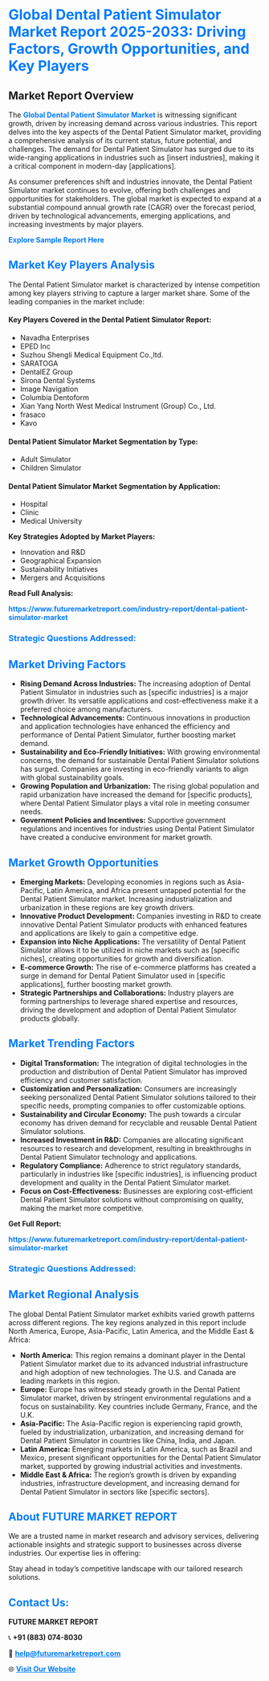 <h1 style="color: #007BFF;">Global Dental Patient Simulator Market Report 2025-2033: Driving Factors, Growth Opportunities, and Key Players</h1>

<section id="overview">
<h2>Market Report Overview</h2>
<p>The <a href="https://www.futuremarketreport.com/industry-report/dental-patient-simulator-market" style="color: #007BFF; text-decoration: none;"><strong>Global Dental Patient Simulator Market</strong></a> is witnessing significant growth, driven by increasing demand across various industries. This report delves into the key aspects of the Dental Patient Simulator market, providing a comprehensive analysis of its current status, future potential, and challenges. The demand for Dental Patient Simulator has surged due to its wide-ranging applications in industries such as [insert industries], making it a critical component in modern-day [applications].</p>
<p>As consumer preferences shift and industries innovate, the Dental Patient Simulator market continues to evolve, offering both challenges and opportunities for stakeholders. The global market is expected to expand at a substantial compound annual growth rate (CAGR) over the forecast period, driven by technological advancements, emerging applications, and increasing investments by major players.</p>
</section>

<section id="overview">
<p><a href="https://www.futuremarketreport.com/request-sample/reportId=64793" style="color: #007BFF; text-decoration: none;"><strong>Explore Sample Report Here</strong></a></p>
</section>

<section id="key-players">
<h2 style="color: #007BFF;">Market Key Players Analysis</h2>
<p>The Dental Patient Simulator market is characterized by intense competition among key players striving to capture a larger market share. Some of the leading companies in the market include:</p>
<h4>Key Players Covered in the Dental Patient Simulator Report:</h4>
<ul><li>Navadha Enterprises</li><li>EPED Inc</li><li>Suzhou Shengli Medical Equipment Co.,ltd.</li><li>SARATOGA</li><li>DentalEZ Group</li><li>Sirona Dental Systems</li><li>Image Navigation</li><li>Columbia Dentoform</li><li>Xian Yang North West Medical Instrument (Group) Co., Ltd.</li><li>frasaco</li><li>Kavo</li></ul>
<h4>Dental Patient Simulator Market Segmentation by Type:</h4>
<ul><li>Adult Simulator</li><li>Children Simulator</li></ul>

<h4>Dental Patient Simulator Market Segmentation by Application:</h4>
<ul><li>Hospital</li><li>Clinic</li><li>Medical University</li></ul>
<p><strong>Key Strategies Adopted by Market Players:</strong></p>
<ul>
<li>Innovation and R&D</li>
<li>Geographical Expansion</li>
<li>Sustainability Initiatives</li>
<li>Mergers and Acquisitions</li>
</ul>
</section>

<section>
<p><strong>Read Full Analysis: </strong></p><a href="https://www.futuremarketreport.com/industry-report/dental-patient-simulator-market" style="color: #007BFF; text-decoration: none;"><strong>https://www.futuremarketreport.com/industry-report/dental-patient-simulator-market</strong></a>
<h3 style="color: #007BFF;">Strategic Questions Addressed:</h3>
</section>

<section id="driving-factors">
<h2 style="color: #007BFF;">Market Driving Factors</h2>
<ul>
<li><strong>Rising Demand Across Industries:</strong> The increasing adoption of Dental Patient Simulator in industries such as [specific industries] is a major growth driver. Its versatile applications and cost-effectiveness make it a preferred choice among manufacturers.</li>
<li><strong>Technological Advancements:</strong> Continuous innovations in production and application technologies have enhanced the efficiency and performance of Dental Patient Simulator, further boosting market demand.</li>
<li><strong>Sustainability and Eco-Friendly Initiatives:</strong> With growing environmental concerns, the demand for sustainable Dental Patient Simulator solutions has surged. Companies are investing in eco-friendly variants to align with global sustainability goals.</li>
<li><strong>Growing Population and Urbanization:</strong> The rising global population and rapid urbanization have increased the demand for [specific products], where Dental Patient Simulator plays a vital role in meeting consumer needs.</li>
<li><strong>Government Policies and Incentives:</strong> Supportive government regulations and incentives for industries using Dental Patient Simulator have created a conducive environment for market growth.</li>
</ul>
</section>

<section id="growth-opportunities">
<h2 style="color: #007BFF;">Market Growth Opportunities</h2>
<ul>
<li><strong>Emerging Markets:</strong> Developing economies in regions such as Asia-Pacific, Latin America, and Africa present untapped potential for the Dental Patient Simulator market. Increasing industrialization and urbanization in these regions are key growth drivers.</li>
<li><strong>Innovative Product Development:</strong> Companies investing in R&D to create innovative Dental Patient Simulator products with enhanced features and applications are likely to gain a competitive edge.</li>
<li><strong>Expansion into Niche Applications:</strong> The versatility of Dental Patient Simulator allows it to be utilized in niche markets such as [specific niches], creating opportunities for growth and diversification.</li>
<li><strong>E-commerce Growth:</strong> The rise of e-commerce platforms has created a surge in demand for Dental Patient Simulator used in [specific applications], further boosting market growth.</li>
<li><strong>Strategic Partnerships and Collaborations:</strong> Industry players are forming partnerships to leverage shared expertise and resources, driving the development and adoption of Dental Patient Simulator products globally.</li>
</ul>
</section>

<section id="trending-factors">
<h2 style="color: #007BFF;">Market Trending Factors</h2>
<ul>
<li><strong>Digital Transformation:</strong> The integration of digital technologies in the production and distribution of Dental Patient Simulator has improved efficiency and customer satisfaction.</li>
<li><strong>Customization and Personalization:</strong> Consumers are increasingly seeking personalized Dental Patient Simulator solutions tailored to their specific needs, prompting companies to offer customizable options.</li>
<li><strong>Sustainability and Circular Economy:</strong> The push towards a circular economy has driven demand for recyclable and reusable Dental Patient Simulator solutions.</li>
<li><strong>Increased Investment in R&D:</strong> Companies are allocating significant resources to research and development, resulting in breakthroughs in Dental Patient Simulator technology and applications.</li>
<li><strong>Regulatory Compliance:</strong> Adherence to strict regulatory standards, particularly in industries like [specific industries], is influencing product development and quality in the Dental Patient Simulator market.</li>
<li><strong>Focus on Cost-Effectiveness:</strong> Businesses are exploring cost-efficient Dental Patient Simulator solutions without compromising on quality, making the market more competitive.</li>
</ul>
</section>

<section>
<p><strong>Get Full Report: </strong></p><a href="https://www.futuremarketreport.com/industry-report/dental-patient-simulator-market" style="color: #007BFF; text-decoration: none;"><strong>https://www.futuremarketreport.com/industry-report/dental-patient-simulator-market</strong></a>
<h3 style="color: #007BFF;">Strategic Questions Addressed:</h3>
</section>


<section id="regional-analysis">
<h2 style="color: #007BFF;">Market Regional Analysis</h2>
<p>The global Dental Patient Simulator market exhibits varied growth patterns across different regions. The key regions analyzed in this report include North America, Europe, Asia-Pacific, Latin America, and the Middle East & Africa:</p>
<ul>
<li><strong>North America:</strong> This region remains a dominant player in the Dental Patient Simulator market due to its advanced industrial infrastructure and high adoption of new technologies. The U.S. and Canada are leading markets in this region.</li>
<li><strong>Europe:</strong> Europe has witnessed steady growth in the Dental Patient Simulator market, driven by stringent environmental regulations and a focus on sustainability. Key countries include Germany, France, and the U.K.</li>
<li><strong>Asia-Pacific:</strong> The Asia-Pacific region is experiencing rapid growth, fueled by industrialization, urbanization, and increasing demand for Dental Patient Simulator in countries like China, India, and Japan.</li>
<li><strong>Latin America:</strong> Emerging markets in Latin America, such as Brazil and Mexico, present significant opportunities for the Dental Patient Simulator market, supported by growing industrial activities and investments.</li>
<li><strong>Middle East & Africa:</strong> The region’s growth is driven by expanding industries, infrastructure development, and increasing demand for Dental Patient Simulator in sectors like [specific sectors].</li>
</ul>
</section>

<footer>
<h2 style="color: #007BFF;">About FUTURE MARKET REPORT</h2>
<p>We are a trusted name in market research and advisory services, delivering actionable insights and strategic support to businesses across diverse industries. Our expertise lies in offering:</p>

<p>Stay ahead in today’s competitive landscape with our tailored research solutions.</p>

<h2 style="color: #007BFF;">Contact Us:</h2>
<p><strong>FUTURE MARKET REPORT</strong></p>
<p>📞 <strong>+91 (883) 074-8030</strong></p>
<p>📧 <strong><a href="mailto:help@futuremarketreport.com" style="color: #007BFF;">help@futuremarketreport.com</a></strong></p>
<p>🌐 <strong><a href="https://www.futuremarketreport.com/" style="color: #007BFF;">Visit Our Website</a></strong></p>
</footer>